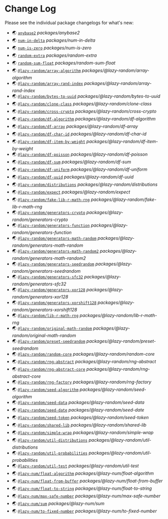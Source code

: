 # Change Log

Please see the individual package changelogs for what's new:

* 🌏 [`anybase2`](./packages/anybase2/CHANGELOG.md "packages/anybase2") *packages/anybase2*
* 🌏 [`num-in-delta`](./packages/num-in-delta/CHANGELOG.md "packages/num-in-delta") *packages/num-in-delta*
* 🌏 [`num-is-zero`](./packages/num-is-zero/CHANGELOG.md "packages/num-is-zero") *packages/num-is-zero*
* 🌏 [`random-extra`](./packages/random-extra/CHANGELOG.md "packages/random-extra") *packages/random-extra*
* 🌏 [`random-sum-float`](./packages/random-sum-float/CHANGELOG.md "packages/random-sum-float") *packages/random-sum-float*
* 🌏 [`@lazy-random/array-algorithm`](./packages/@lazy-random/array-algorithm/CHANGELOG.md "packages/@lazy-random/array-algorithm") *packages/@lazy-random/array-algorithm*
* 🌏 [`@lazy-random/array-rand-index`](./packages/@lazy-random/array-rand-index/CHANGELOG.md "packages/@lazy-random/array-rand-index") *packages/@lazy-random/array-rand-index*
* 🌏 [`@lazy-random/bytes-to-uuid`](./packages/@lazy-random/bytes-to-uuid/CHANGELOG.md "packages/@lazy-random/bytes-to-uuid") *packages/@lazy-random/bytes-to-uuid*
* 🌏 [`@lazy-random/clone-class`](./packages/@lazy-random/clone-class/CHANGELOG.md "packages/@lazy-random/clone-class") *packages/@lazy-random/clone-class*
* 🌏 [`@lazy-random/cross-crypto`](./packages/@lazy-random/cross-crypto/CHANGELOG.md "packages/@lazy-random/cross-crypto") *packages/@lazy-random/cross-crypto*
* 🌏 [`@lazy-random/df-algorithm`](./packages/@lazy-random/df-algorithm/CHANGELOG.md "packages/@lazy-random/df-algorithm") *packages/@lazy-random/df-algorithm*
* 🌏 [`@lazy-random/df-array`](./packages/@lazy-random/df-array/CHANGELOG.md "packages/@lazy-random/df-array") *packages/@lazy-random/df-array*
* 🌏 [`@lazy-random/df-char-id`](./packages/@lazy-random/df-char-id/CHANGELOG.md "packages/@lazy-random/df-char-id") *packages/@lazy-random/df-char-id*
* 🌏 [`@lazy-random/df-item-by-weight`](./packages/@lazy-random/df-item-by-weight/CHANGELOG.md "packages/@lazy-random/df-item-by-weight") *packages/@lazy-random/df-item-by-weight*
* 🌏 [`@lazy-random/df-poisson`](./packages/@lazy-random/df-poisson/CHANGELOG.md "packages/@lazy-random/df-poisson") *packages/@lazy-random/df-poisson*
* 🌏 [`@lazy-random/df-sum`](./packages/@lazy-random/df-sum/CHANGELOG.md "packages/@lazy-random/df-sum") *packages/@lazy-random/df-sum*
* 🌏 [`@lazy-random/df-uniform`](./packages/@lazy-random/df-uniform/CHANGELOG.md "packages/@lazy-random/df-uniform") *packages/@lazy-random/df-uniform*
* 🌏 [`@lazy-random/df-uuid`](./packages/@lazy-random/df-uuid/CHANGELOG.md "packages/@lazy-random/df-uuid") *packages/@lazy-random/df-uuid*
* 🌏 [`@lazy-random/distributions`](./packages/@lazy-random/distributions/CHANGELOG.md "packages/@lazy-random/distributions") *packages/@lazy-random/distributions*
* 🌏 [`@lazy-random/expect`](./packages/@lazy-random/expect/CHANGELOG.md "packages/@lazy-random/expect") *packages/@lazy-random/expect*
* 🌏 [`@lazy-random/fake-lib-r-math-rng`](./packages/@lazy-random/fake-lib-r-math-rng/CHANGELOG.md "packages/@lazy-random/fake-lib-r-math-rng") *packages/@lazy-random/fake-lib-r-math-rng*
* 🌏 [`@lazy-random/generators-crypto`](./packages/@lazy-random/generators-crypto/CHANGELOG.md "packages/@lazy-random/generators-crypto") *packages/@lazy-random/generators-crypto*
* 🌏 [`@lazy-random/generators-function`](./packages/@lazy-random/generators-function/CHANGELOG.md "packages/@lazy-random/generators-function") *packages/@lazy-random/generators-function*
* 🌏 [`@lazy-random/generators-math-random`](./packages/@lazy-random/generators-math-random/CHANGELOG.md "packages/@lazy-random/generators-math-random") *packages/@lazy-random/generators-math-random*
* 🌏 [`@lazy-random/generators-math-random2`](./packages/@lazy-random/generators-math-random2/CHANGELOG.md "packages/@lazy-random/generators-math-random2") *packages/@lazy-random/generators-math-random2*
* 🌏 [`@lazy-random/generators-seedrandom`](./packages/@lazy-random/generators-seedrandom/CHANGELOG.md "packages/@lazy-random/generators-seedrandom") *packages/@lazy-random/generators-seedrandom*
* 🌏 [`@lazy-random/generators-sfc32`](./packages/@lazy-random/generators-sfc32/CHANGELOG.md "packages/@lazy-random/generators-sfc32") *packages/@lazy-random/generators-sfc32*
* 🌏 [`@lazy-random/generators-xor128`](./packages/@lazy-random/generators-xor128/CHANGELOG.md "packages/@lazy-random/generators-xor128") *packages/@lazy-random/generators-xor128*
* 🌏 [`@lazy-random/generators-xorshift128`](./packages/@lazy-random/generators-xorshift128/CHANGELOG.md "packages/@lazy-random/generators-xorshift128") *packages/@lazy-random/generators-xorshift128*
* 🌏 [`@lazy-random/lib-r-math-rng`](./packages/@lazy-random/lib-r-math-rng/CHANGELOG.md "packages/@lazy-random/lib-r-math-rng") *packages/@lazy-random/lib-r-math-rng*
* 🌏 [`@lazy-random/original-math-random`](./packages/@lazy-random/original-math-random/CHANGELOG.md "packages/@lazy-random/original-math-random") *packages/@lazy-random/original-math-random*
* 🌏 [`@lazy-random/preset-seedrandom`](./packages/@lazy-random/preset-seedrandom/CHANGELOG.md "packages/@lazy-random/preset-seedrandom") *packages/@lazy-random/preset-seedrandom*
* 🌏 [`@lazy-random/random-core`](./packages/@lazy-random/random-core/CHANGELOG.md "packages/@lazy-random/random-core") *packages/@lazy-random/random-core*
* 🌏 [`@lazy-random/rng-abstract`](./packages/@lazy-random/rng-abstract/CHANGELOG.md "packages/@lazy-random/rng-abstract") *packages/@lazy-random/rng-abstract*
* 🌏 [`@lazy-random/rng-abstract-core`](./packages/@lazy-random/rng-abstract-core/CHANGELOG.md "packages/@lazy-random/rng-abstract-core") *packages/@lazy-random/rng-abstract-core*
* 🌏 [`@lazy-random/rng-factory`](./packages/@lazy-random/rng-factory/CHANGELOG.md "packages/@lazy-random/rng-factory") *packages/@lazy-random/rng-factory*
* 🌏 [`@lazy-random/seed-algorithm`](./packages/@lazy-random/seed-algorithm/CHANGELOG.md "packages/@lazy-random/seed-algorithm") *packages/@lazy-random/seed-algorithm*
* 🌏 [`@lazy-random/seed-data`](./packages/@lazy-random/seed-data/CHANGELOG.md "packages/@lazy-random/seed-data") *packages/@lazy-random/seed-data*
* 🌏 [`@lazy-random/seed-date`](./packages/@lazy-random/seed-date/CHANGELOG.md "packages/@lazy-random/seed-date") *packages/@lazy-random/seed-date*
* 🌏 [`@lazy-random/seed-token`](./packages/@lazy-random/seed-token/CHANGELOG.md "packages/@lazy-random/seed-token") *packages/@lazy-random/seed-token*
* 🌏 [`@lazy-random/shared-lib`](./packages/@lazy-random/shared-lib/CHANGELOG.md "packages/@lazy-random/shared-lib") *packages/@lazy-random/shared-lib*
* 🌏 [`@lazy-random/simple-wrap`](./packages/@lazy-random/simple-wrap/CHANGELOG.md "packages/@lazy-random/simple-wrap") *packages/@lazy-random/simple-wrap*
* 🌏 [`@lazy-random/util-distributions`](./packages/@lazy-random/util-distributions/CHANGELOG.md "packages/@lazy-random/util-distributions") *packages/@lazy-random/util-distributions*
* 🌏 [`@lazy-random/util-probabilities`](./packages/@lazy-random/util-probabilities/CHANGELOG.md "packages/@lazy-random/util-probabilities") *packages/@lazy-random/util-probabilities*
* 🌏 [`@lazy-random/util-test`](./packages/@lazy-random/util-test/CHANGELOG.md "packages/@lazy-random/util-test") *packages/@lazy-random/util-test*
* 🌏 [`@lazy-num/float-algorithm`](./packages/@lazy-num/float-algorithm/CHANGELOG.md "packages/@lazy-num/float-algorithm") *packages/@lazy-num/float-algorithm*
* 🌏 [`@lazy-num/float-from-buffer`](./packages/@lazy-num/float-from-buffer/CHANGELOG.md "packages/@lazy-num/float-from-buffer") *packages/@lazy-num/float-from-buffer*
* 🌏 [`@lazy-num/float-to-string`](./packages/@lazy-num/float-to-string/CHANGELOG.md "packages/@lazy-num/float-to-string") *packages/@lazy-num/float-to-string*
* 🌏 [`@lazy-num/max-safe-number`](./packages/@lazy-num/max-safe-number/CHANGELOG.md "packages/@lazy-num/max-safe-number") *packages/@lazy-num/max-safe-number*
* 🌏 [`@lazy-num/sum`](./packages/@lazy-num/sum/CHANGELOG.md "packages/@lazy-num/sum") *packages/@lazy-num/sum*
* 🌏 [`@lazy-num/to-fixed-number`](./packages/@lazy-num/to-fixed-number/CHANGELOG.md "packages/@lazy-num/to-fixed-number") *packages/@lazy-num/to-fixed-number*

